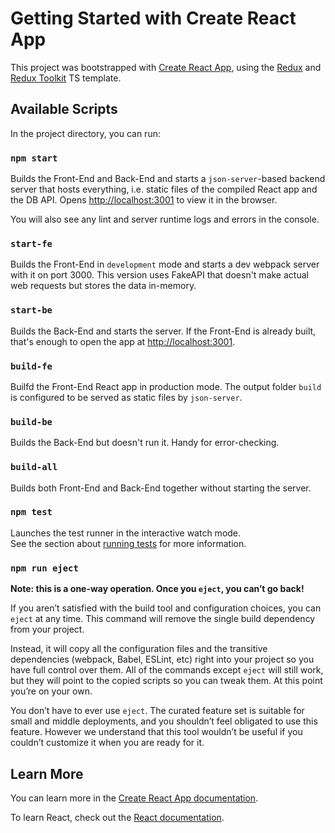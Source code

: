 # Getting Started with Create React App

This project was bootstrapped with [Create React App](https://github.com/facebook/create-react-app), using the [Redux](https://redux.js.org/) and [Redux Toolkit](https://redux-toolkit.js.org/) TS template.

## Available Scripts

In the project directory, you can run:

### `npm start`

Builds the Front-End and Back-End and starts a `json-server`-based backend server that hosts everything,
i.e. static files of the compiled React app and the DB API.
Opens [http://localhost:3001](http://localhost:3001) to view it in the browser.

You will also see any lint and server runtime logs and errors in the console.

### `start-fe`

Builds the Front-End in `development` mode and starts a dev webpack server with it on port 3000.
This version uses FakeAPI that doesn't make actual web requests but stores the data in-memory.

### `start-be`

Builds the Back-End and starts the server.
If the Front-End is already built, that's enough to open the app at [http://localhost:3001](http://localhost:3001).

### `build-fe`

Builfd the Front-End React app in production mode.
The output folder `build` is configured to be served as static files by `json-server`.

### `build-be`

Builds the Back-End but doesn't run it. Handy for error-checking.

### `build-all`

Builds both Front-End and Back-End together without starting the server.

### `npm test`

Launches the test runner in the interactive watch mode.\
See the section about [running tests](https://facebook.github.io/create-react-app/docs/running-tests) for more information.

### `npm run eject`

**Note: this is a one-way operation. Once you `eject`, you can’t go back!**

If you aren’t satisfied with the build tool and configuration choices, you can `eject` at any time. This command will remove the single build dependency from your project.

Instead, it will copy all the configuration files and the transitive dependencies (webpack, Babel, ESLint, etc) right into your project so you have full control over them. All of the commands except `eject` will still work, but they will point to the copied scripts so you can tweak them. At this point you’re on your own.

You don’t have to ever use `eject`. The curated feature set is suitable for small and middle deployments, and you shouldn’t feel obligated to use this feature. However we understand that this tool wouldn’t be useful if you couldn’t customize it when you are ready for it.

## Learn More

You can learn more in the [Create React App documentation](https://facebook.github.io/create-react-app/docs/getting-started).

To learn React, check out the [React documentation](https://reactjs.org/).
